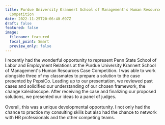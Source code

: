 ```yaml
---
title: Purdue University Krannert School of Management's Human Resources Case
  Competition
date: 2022-11-25T20:06:40.697Z
draft: false
featured: false
image:
  filename: featured
  focal_point: Smart
  preview_only: false
---
```

I recently had the wonderful opportunity to represent Penn State School of Labor and Employment Relations at the Purdue University Krannert School of Management's Human Resources Case Competition. I was able to work alongside three of my classmates to prepare a solution to the case presented by PepsiCo. Leading up to our presentation, we reviewed past cases and solidified our understanding of our chosen framework, the change kaleidoscope. After receiving the case and finalizing our proposed solutions, we presented our ideas to a panel of judges.\
\
Overall, this was a unique developmental opportunity. I not only had the chance to practice my consulting skills but also had the chance to network with HR professionals and the other competing teams.